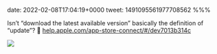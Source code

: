 date: 2022-02-08T17:04:19+0000
tweet: 1491095561977708562
%%%

Isn’t “download the latest available version” basically the definition of “update”? 🤔 [help.apple.com/app-store-connect/#/dev7013b314c](https://help.apple.com/app-store-connect/#/dev7013b314c)

![](FLFveblXEAMRpN9.jpg)
